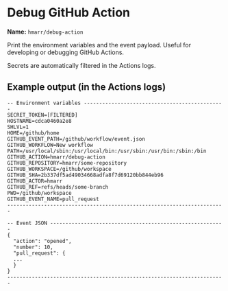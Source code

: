 # Debug GitHub Action

**Name:** `hmarr/debug-action`

Print the environment variables and the event payload. Useful for developing or
debugging GitHub Actions.

Secrets are automatically filtered in the Actions logs.

## Example output (in the Actions logs)

```
-- Environment variables ----------------------------------------------
SECRET_TOKEN=[FILTERED]
HOSTNAME=cdca0460a2e8
SHLVL=1
HOME=/github/home
GITHUB_EVENT_PATH=/github/workflow/event.json
GITHUB_WORKFLOW=New workflow
PATH=/usr/local/sbin:/usr/local/bin:/usr/sbin:/usr/bin:/sbin:/bin
GITHUB_ACTION=hmarr/debug-action
GITHUB_REPOSITORY=hmarr/some-repository
GITHUB_WORKSPACE=/github/workspace
GITHUB_SHA=2b337df5ad49034668adfa8f7d69120bb844eb96
GITHUB_ACTOR=hmarr
GITHUB_REF=refs/heads/some-branch
PWD=/github/workspace
GITHUB_EVENT_NAME=pull_request
-----------------------------------------------------------------------

-- Event JSON ---------------------------------------------------------
{
  "action": "opened",
  "number": 10,
  "pull_request": {
  ...
  }
}
-----------------------------------------------------------------------
```
